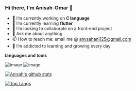 ### Hi there, I'm Anisah-Omar 👋



- 🔭 I’m currently working on **C language**
- 🌱 I’m currently learning **flutter**
- 👯 I’m looking to collaborate on a front-end project
- 💬 Ask me about anything
- 📫 How to reach me: email me @ anysahani125@gmail.com
- 🌱 I’m addicted to learning and growing every day

**languages and tools**

![image](https://user-images.githubusercontent.com/71156452/162216099-7d04c50e-4946-4d71-a550-a1b094e6eec5.png)   ![image](https://user-images.githubusercontent.com/71156452/162217617-bbcff531-0fa5-46e4-b240-719f6fb547ab.png)  






[![Anisah's github stats](https://github-readme-stats.vercel.app/api?username=Anisah-Omar&count_private=true&show_icons=true&theme=radical&hide_rank=false)](https://github.com/anuraghazra/github-readme-stats)



[![Top Langs](https://github-readme-stats.vercel.app/api/top-langs/?username=Anisah-Omar)](https://github.com/Anisah-Omar/github-readme-stats)




